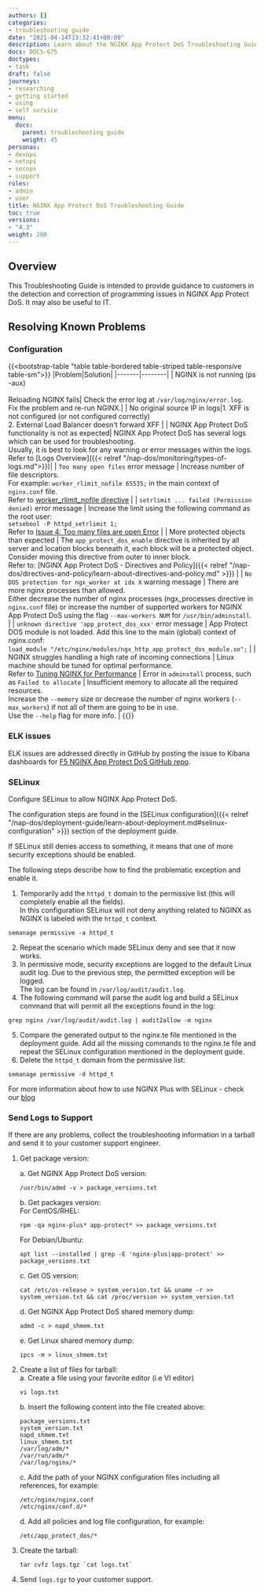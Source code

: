 ```yaml
---
authors: []
categories:
- troubleshooting guide
date: "2021-04-14T13:32:41+00:00"
description: Learn about the NGINX App Protect DoS Troubleshooting Guide.
docs: DOCS-675
doctypes:
- task
draft: false
journeys:
- researching
- getting started
- using
- self service
menu:
  docs:
    parent: troubleshooting guide
    weight: 45
personas:
- devops
- netops
- secops
- support
roles:
- admin
- user
title: NGINX App Protect DoS Troubleshooting Guide
toc: true
versions:
- "4.3"
weight: 200
---
```



## Overview

This Troubleshooting Guide is intended to provide guidance to customers in the detection and correction of programming issues in NGINX App Protect DoS. It may also be useful to IT.

## Resolving Known Problems

### Configuration

{{<bootstrap-table "table table-bordered table-striped table-responsive table-sm">}}
|Problem|Solution|
|-------|--------|
| NGINX is not running (ps -aux) <br><br> Reloading NGINX fails| Check the error log at `/var/log/nginx/error.log`. <br> Fix the problem and re-run NGINX.|
| No original source IP in logs|1. XFF is not configured (or not configured correctly) <br>2. External Load Balancer doesn't forward XFF |
| NGINX App Protect DoS functionality is not as expected| NGINX App Protect DoS has several logs which can be used for troubleshooting. <br> Usually, it is best to look for any warning or error messages within the logs. <br> Refer to [Logs Overview]({{< relref "/nap-dos/monitoring/types-of-logs.md">}})|
| `Too many open files` error message | Increase number of file descriptors. <br> For example: `worker_rlimit_nofile 65535;` in the main context of `nginx.conf` file. <br> Refer to [worker_rlimit_nofile directive](https://www.nginx.com/blog/using-nginx-plus-with-selinux/) |
| `setrlimit ... failed (Permission denied)` error message | Increase the limit using the following command as the root user:<br> `setsebool -P httpd_setrlimit 1;` <br> Refer to [Issue 4: Too many files are open Error](https://www.nginx.com/blog/using-nginx-plus-with-selinux/#Issue-4:-%3Ccode%3EToo-many-files-are-open%3C/code%3E-Error) |
| More protected objects than expected | The `app_protect_dos_enable` directive is inherited by all server and location blocks beneath it, each block will be a protected object. <br> Consider moving this directive from outer to inner block. <br> Refer to: [NGINX App Protect DoS - Directives and Policy]({{< relref "/nap-dos/directives-and-policy/learn-about-directives-and-policy.md" >}}) |
| `No DOS protection for ngx_worker at idx X` warning message | There are more nginx processes than allowed. <br> Either decrease the number of nginx processes (ngx_processes directive in `nginx.conf` file) or increase the number of supported workers for NGINX App Protect DoS using the flag `--max-workers NUM` for `/usr/bin/adminstall`. |
| `unknown directive 'app_protect_dos_xxx'` error message | App Protect DOS module is not loaded. Add this line to the main (global) context of nginx.conf: <br>  `load_module "/etc/nginx/modules/ngx_http_app_protect_dos_module.so";` |
| NGINX struggles handling a high rate of incoming connections | Linux machine should be tuned for optimal performance. <br> Refer to [Tuning NGINX for Performance](https://www.nginx.com/blog/tuning-nginx/) |
Error in `adminstall` process, such as `Failed to allocate` | Insufficient memory to allocate all the required resources. <br> Increase the `--memory` size or decrease the number of nginx workers (`--max_workers`) if not all of them are going to be in use. <br> Use the `--help` flag for more info. |
{{</bootstrap-table>}}

### ELK issues

ELK issues are addressed directly in GitHub by posting the issue to Kibana dashboards for [F5 NGINX App Protect DoS GitHub repo](https://github.com/f5devcentral/nap-dos-elk-dashboards).

### SELinux

Configure SELinux to allow NGINX App Protect DoS.

The configuration steps are found in the [SELinux configuration]({{< relref "/nap-dos/deployment-guide/learn-about-deployment.md#selinux-configuration" >}}) section of the deployment guide.

If SELinux still denies access to something, it means that one of more security exceptions should be enabled.

The following steps describe how to find the problematic exception and enable it.

1. Temporarily add the `httpd_t` domain to the permissive list (this will completely enable all the fields). <br> In this configuration SELinux will not deny anything related to NGINX as NGINX is labeled with the `httpd_t` context. <br>

```shell
semanage permissive -a httpd_t
```

2. Repeat the scenario which made SELinux deny and see that it now works.
3. In permissive mode, security exceptions are logged to the default Linux audit log.
Due to the previous step, the permitted exception will be logged.<br>
The log can be found in `/var/log/audit/audit.log`.
4. The following command will parse the audit log and build a SELinux command that will permit all the exceptions found in the log:

```shell
grep nginx /var/log/audit/audit.log | audit2allow -m nginx
```

5. Compare the generated output to the nginx.te file mentioned in the deployment guide.
Add all the missing commands to the nginx.te file and repeat the SELinux configuration mentioned in the deployment guide.
6. Delete the `httpd_t` domain from the permissive list:

```shell
semanage permissive -d httpd_t
```

For more information about how to use NGINX Plus with SELinux - check our [blog](https://www.nginx.com/blog/using-nginx-plus-with-selinux/)

### Send Logs to Support

If there are any problems, collect the troubleshooting information in a tarball and send it to your customer support engineer.

1. Get package version:
   
   a. Get NGINX App Protect DoS version:<br>
   ```shell
   /usr/bin/admd -v > package_versions.txt
   ```

   b. Get packages version:<br>For CentOS/RHEL:<br>
   ```shell
   rpm -qa nginx-plus* app-protect* >> package_versions.txt
   ```

   For Debian/Ubuntu:<br>
   ```shell
   apt list --installed | grep -E 'nginx-plus|app-protect' >> package_versions.txt
   ```

   c. Get OS version:<br>
   ```shell
   cat /etc/os-release > system_version.txt && uname -r >> system_version.txt && cat /proc/version >> system_version.txt
   ```

   d. Get NGINX App Protect DoS shared memory dump:<br>
   ```shell
   admd -c > napd_shmem.txt
   ```

   e. Get Linux shared memory dump:<br>
   ```shell
   ipcs -m > linux_shmem.txt
   ```

2. Create a list of files for tarball:<br>
   a. Create a file using your favorite editor (i.e VI editor)<br>
   ```shell
   vi logs.txt
   ```
   b. Insert the following content into the file created above:<br>
   ```shell
   package_versions.txt
   system_version.txt
   napd_shmem.txt
   linux_shmem.txt
   /var/log/adm/*
   /var/run/adm/*
   /var/log/nginx/*
   ```

   c. Add the path of your NGINX configuration files including all references, for example:<br>
   ```shell
   /etc/nginx/nginx.conf
   /etc/nginx/conf.d/*
   ```

   d. Add all policies and log file configuration, for example:<br>
   ```shell
   /etc/app_protect_dos/*
   ```
   
3. Create the tarball:
   ```shell
   tar cvfz logs.tgz `cat logs.txt`
   ```
   
4. Send `logs.tgz` to your customer support.
